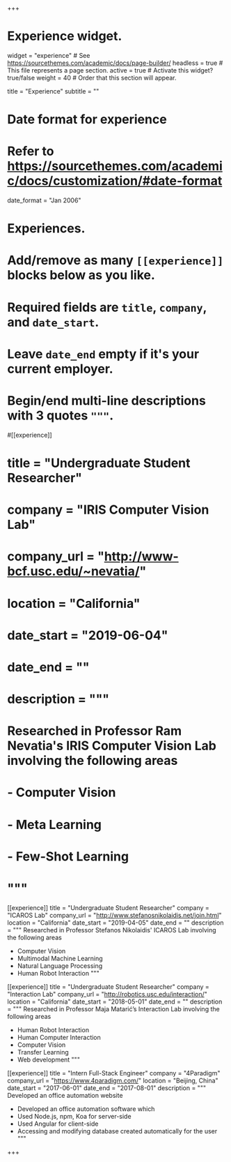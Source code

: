 +++
# Experience widget.
widget = "experience"  # See https://sourcethemes.com/academic/docs/page-builder/
headless = true  # This file represents a page section.
active = true  # Activate this widget? true/false
weight = 40  # Order that this section will appear.

title = "Experience"
subtitle = ""

# Date format for experience
#   Refer to https://sourcethemes.com/academic/docs/customization/#date-format
date_format = "Jan 2006"

# Experiences.
#   Add/remove as many `[[experience]]` blocks below as you like.
#   Required fields are `title`, `company`, and `date_start`.
#   Leave `date_end` empty if it's your current employer.
#   Begin/end multi-line descriptions with 3 quotes `"""`.

#[[experience]]
#  title = "Undergraduate Student Researcher"
#  company = "IRIS Computer Vision Lab"
#  company_url = "http://www-bcf.usc.edu/~nevatia/"
#  location = "California"
#  date_start = "2019-06-04"
#  date_end = ""
#  description = """
#  Researched in Professor Ram Nevatia's IRIS Computer Vision Lab involving the following areas
#  
#  - Computer Vision
#  - Meta Learning
#  - Few-Shot Learning
#  """

[[experience]]
  title = "Undergraduate Student Researcher"
  company = "ICAROS Lab"
  company_url = "http://www.stefanosnikolaidis.net/join.html"
  location = "California"
  date_start = "2019-04-05"
  date_end = ""
  description = """
  Researched in Professor Stefanos Nikolaidis' ICAROS Lab involving the following areas
  
  - Computer Vision
  - Multimodal Machine Learning
  - Natural Language Processing
  - Human Robot Interaction
  """

[[experience]]
  title = "Undergraduate Student Researcher"
  company = "Interaction Lab"
  company_url = "http://robotics.usc.edu/interaction/"
  location = "California"
  date_start = "2018-05-01"
  date_end = ""
  description = """
  Researched in Professor Maja Matarić’s Interaction Lab involving the following areas
  
  - Human Robot Interaction
  - Human Computer Interaction
  - Computer Vision
  - Transfer Learning
  - Web development
  """

[[experience]]
  title = "Intern Full-Stack Engineer"
  company = "4Paradigm"
  company_url = "https://www.4paradigm.com/"
  location = "Beijing, China"
  date_start = "2017-06-01"
  date_end = "2017-08-01"
  description = """
  Developed an office automation website
  
  - Developed an office automation software which
  - Used Node.js, npm, Koa for server-side
  - Used Angular for client-side
  - Accessing and modifying database created automatically for the user
  """

+++
